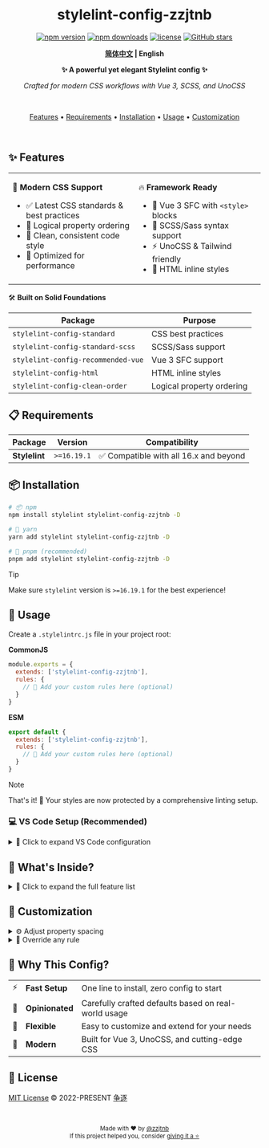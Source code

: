 <h1 align="center">stylelint-config-zzjtnb</h1>

<p align="center">
  <a href="https://npmjs.com/package/stylelint-config-zzjtnb"><img src="https://img.shields.io/npm/v/stylelint-config-zzjtnb?color=a1b858&label=npm" alt="npm version"></a>
  <a href="https://npmjs.com/package/stylelint-config-zzjtnb"><img src="https://img.shields.io/npm/dm/stylelint-config-zzjtnb?color=50a8d8" alt="npm downloads"></a>
  <a href="https://github.com/zzjtnb/stylelint-config/blob/master/LICENSE"><img src="https://img.shields.io/npm/l/stylelint-config-zzjtnb?color=blue" alt="license"></a>
  <a href="https://github.com/zzjtnb/stylelint-config"><img src="https://img.shields.io/github/stars/zzjtnb/stylelint-config?style=social" alt="GitHub stars"></a>
</p>

<p align="center">
  <strong><a href="/packages/README.zh-CN.md">简体中文</a> | English</strong>
</p>

<p align="center">
  <strong>✨ A powerful yet elegant Stylelint config ✨</strong>
</p>

<p align="center">
  <em>Crafted for modern CSS workflows with Vue 3, SCSS, and UnoCSS</em>
</p>

<br>

<p align="center">
  <a href="#-features">Features</a> •
  <a href="#-requirements">Requirements</a> •
  <a href="#-installation">Installation</a> •
  <a href="#-usage">Usage</a> •
  <a href="#-customization">Customization</a>
</p>

<br>

## ✨ Features

<table>
<tr>
<td width="50%" valign="top">

🎨 <strong>Modern CSS Support</strong>

- ✅ Latest CSS standards & best practices
- 🎯 Logical property ordering
- 🧹 Clean, consistent code style
- 🚀 Optimized for performance

</td>
<td width="50%" valign="top">

🔥 <strong>Framework Ready</strong>

- 💚 Vue 3 SFC with `<style>` blocks
- 🎨 SCSS/Sass syntax support
- ⚡ UnoCSS & Tailwind friendly
- 📄 HTML inline styles

</td>
</tr>
</table>

🛠️ <strong>Built on Solid Foundations</strong>

| Package | Purpose |
|---------|---------|
| `stylelint-config-standard` | CSS best practices |
| `stylelint-config-standard-scss` | SCSS/Sass support |
| `stylelint-config-recommended-vue` | Vue 3 SFC support |
| `stylelint-config-html` | HTML inline styles |
| `stylelint-config-clean-order` | Logical property ordering |

## 📋 Requirements

| Package | Version | Compatibility |
|---------|---------|---------------|
| **Stylelint** | `>=16.19.1` | ✅ Compatible with all 16.x and beyond |

## 📦 Installation

```bash
# 📦 npm
npm install stylelint stylelint-config-zzjtnb -D

# 🧶 yarn
yarn add stylelint stylelint-config-zzjtnb -D

# 🚀 pnpm (recommended)
pnpm add stylelint stylelint-config-zzjtnb -D
```

> [!TIP]
> Make sure `stylelint` version is `>=16.19.1` for the best experience!

## 🚀 Usage

Create a `.stylelintrc.js` file in your project root:

<strong>CommonJS</strong>

```js
module.exports = {
  extends: ['stylelint-config-zzjtnb'],
  rules: {
    // 🎨 Add your custom rules here (optional)
  }
}
```

<strong>ESM</strong>

```js
export default {
  extends: ['stylelint-config-zzjtnb'],
  rules: {
    // 🎨 Add your custom rules here (optional)
  }
}
```

> [!NOTE]
> That's it! 🎉 Your styles are now protected by a comprehensive linting setup.

### 💻 VS Code Setup (Recommended)

<details>
<summary>🔧 Click to expand VS Code configuration</summary>

<br>

**Step 1:** Install the official [Stylelint extension](https://marketplace.visualstudio.com/items?itemName=stylelint.vscode-stylelint)

**Step 2:** Add this to your `.vscode/settings.json`:

```json
{
  "css.validate": false,
  "scss.validate": false,
  "stylelint.validate": ["css", "scss", "vue", "html"],
  "editor.codeActionsOnSave": {
    "source.fixAll.stylelint": "explicit"
  }
}
```

> [!TIP]
> Now enjoy auto-formatting on save! 🎉

</details>

## 📖 What's Inside?

<details>
<summary>🎯 Click to expand the full feature list</summary>

<br>

🧩 <strong>Configuration Highlights</strong>

| Feature | Description |
|---------|-------------|
| 🎨 Property Ordering | Logical grouping via `stylelint-config-clean-order` |
| 🧹 Clean Formatting | No extra empty lines between property groups |
| 📐 Standard Rules | Official CSS & SCSS standards built-in |
| 💚 Vue Support | Proper syntax detection for SFC `<style>` blocks |
| ⚡ Modern CSS | UnoCSS, Tailwind, container queries, nesting |
| 🎭 Pseudo Elements | Latest CSS pseudo-classes and elements |
| 🔧 Customizable | Easy to extend with your own rules |

🎨 <strong>Smart Defaults Example</strong>

```css
/* ✅ Properties are automatically ordered logically */
.component {
  /* Positioning */
  position: relative;
  top: 0;

  /* Box Model */
  display: flex;
  width: 100%;
  padding: 1rem;

  /* Typography */
  font-size: 1rem;
  color: #333;

  /* Visual */
  background: white;
  border-radius: 8px;
}
```

</details>

## 🎨 Customization

<details>
<summary>⚙️ Adjust property spacing</summary>

<br>

By default, we keep your code **compact and clean** by removing extra empty lines between property groups.

If you prefer **spaced-out** properties, add this to your config:

```js
module.exports = {
  extends: ['stylelint-config-zzjtnb'],
  rules: {
    'declaration-empty-line-before': 'always',
    'at-rule-empty-line-before': 'always',
  }
}
```

</details>

<details>
<summary>🎯 Override any rule</summary>

<br>

```js
module.exports = {
  extends: ['stylelint-config-zzjtnb'],
  rules: {
    // Turn off specific rules
    'color-hex-length': null,

    // Adjust rule severity
    'declaration-block-no-duplicate-properties': 'warning',

    // Configure rule options
    'selector-max-id': [1, { severity: 'warning' }],
  }
}
```

> [!NOTE]
> Check the [Stylelint rules documentation](https://stylelint.io/user-guide/rules/) for all available options.

</details>

## 💖 Why This Config?

| | | |
|:---:|---|---|
| ⚡ | **Fast Setup** | One line to install, zero config to start |
| 🎯 | **Opinionated** | Carefully crafted defaults based on real-world usage |
| 🔧 | **Flexible** | Easy to customize and extend for your needs |
| 🌟 | **Modern** | Built for Vue 3, UnoCSS, and cutting-edge CSS |

## 📄 License

[MIT License](LICENSE) &copy; 2022-PRESENT [争逐](https://zzjtnb.com)

<br>

<p align="center">
  <sub>Made with ❤️ by <a href="https://github.com/zzjtnb">@zzjtnb</a></sub>
  <br>
  <sub>If this project helped you, consider <a href="https://github.com/zzjtnb/stylelint-config">giving it a ⭐️</a></sub>
</p>
